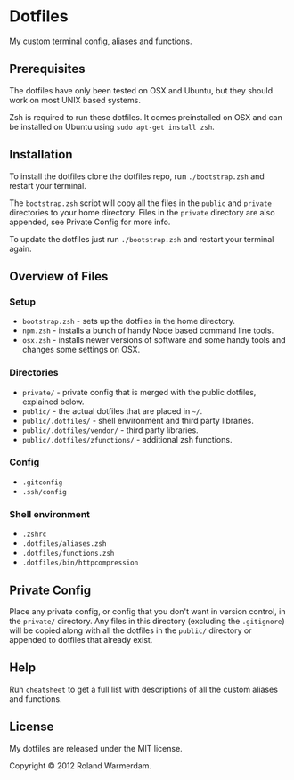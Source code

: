 Dotfiles
========

My custom terminal config, aliases and functions.


Prerequisites
-------------

The dotfiles have only been tested on OSX and Ubuntu, but they should work on most UNIX based systems.

Zsh is required to run these dotfiles. It comes preinstalled on OSX and can be installed on Ubuntu using `sudo apt-get install zsh`.


Installation
------------

To install the dotfiles clone the dotfiles repo, run `./bootstrap.zsh` and restart your terminal.

The `bootstrap.zsh` script will copy all the files in the `public` and `private` directories to your home directory. Files in the `private` directory are also appended, see Private Config for more info.

To update the dotfiles just run `./bootstrap.zsh` and restart your terminal again.


Overview of Files
-----------------

### Setup
- `bootstrap.zsh` - sets up the dotfiles in the home directory.
- `npm.zsh` - installs a bunch of handy Node based command line tools.
- `osx.zsh` - installs newer versions of software and some handy tools and changes some settings on OSX.

### Directories
- `private/` - private config that is merged with the public dotfiles, explained below.
- `public/` - the actual dotfiles that are placed in `~/`.
- `public/.dotfiles/` - shell environment and third party libraries.
- `public/.dotfiles/vendor/` - third party libraries.
- `public/.dotfiles/zfunctions/` - additional zsh functions.

###  Config
- `.gitconfig`
- `.ssh/config`

### Shell environment
- `.zshrc`
- `.dotfiles/aliases.zsh`
- `.dotfiles/functions.zsh`
- `.dotfiles/bin/httpcompression`



Private Config
--------------

Place any private config, or config that you don't want in version control, in the `private/` directory. Any files in this directory (excluding the `.gitignore`) will be copied along with all the dotfiles in the `public/` directory or appended to dotfiles that already exist.


Help
----

Run `cheatsheet` to get a full list with descriptions of all the custom aliases and functions.


License
-------

My dotfiles are released under the MIT license.

Copyright © 2012 Roland Warmerdam.
